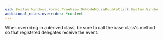 ```yaml
---
uid: System.Windows.Forms.TreeView.OnNodeMouseDoubleClick(System.Windows.Forms.TreeNodeMouseClickEventArgs)
additional_notes.overrides: *content
---
```


<p>When overriding <xref href="System.Windows.Forms.TreeView.OnNodeMouseDoubleClick(System.Windows.Forms.TreeNodeMouseClickEventArgs)"></xref> in a derived class, be sure to call the base class's <xref href="System.Windows.Forms.TreeView.OnNodeMouseDoubleClick(System.Windows.Forms.TreeNodeMouseClickEventArgs)"></xref> method so that registered delegates receive the event.</p>


